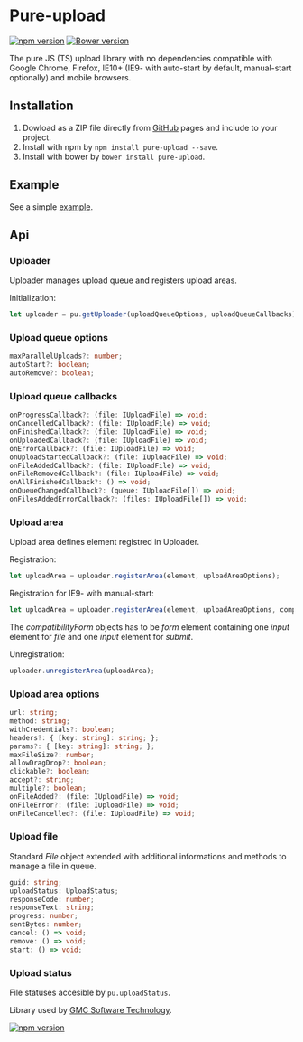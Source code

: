 # Pure-upload
[![npm version](https://badge.fury.io/js/pure-upload.svg)](http://badge.fury.io/js/pure-upload)  [![Bower version](https://badge.fury.io/bo/pure-upload.svg)](http://badge.fury.io/bo/pure-upload)

The pure JS (TS) upload library with no dependencies compatible with Google Chrome, Firefox, IE10+ (IE9- with auto-start by default, manual-start optionally) and mobile browsers.

## Installation
1. Dowload as a ZIP file directly from [GitHub](https://github.com/keeema/pure-upload/archive/master.zip) pages and include to your project.
2. Install with npm by `npm install pure-upload --save`.
3. Install with bower by `bower install pure-upload`.

## Example
See a simple [example](http://keeema.github.io/pure-upload).

## Api
### Uploader
Uploader manages upload queue and registers upload areas.

Initialization:
```typescript
let uploader = pu.getUploader(uploadQueueOptions, uploadQueueCallbacks)
```
### Upload queue options
```typescript
maxParallelUploads?: number;
autoStart?: boolean;
autoRemove?: boolean;
```
### Upload queue callbacks
```typescript
onProgressCallback?: (file: IUploadFile) => void;
onCancelledCallback?: (file: IUploadFile) => void;
onFinishedCallback?: (file: IUploadFile) => void;
onUploadedCallback?: (file: IUploadFile) => void;
onErrorCallback?: (file: IUploadFile) => void;
onUploadStartedCallback?: (file: IUploadFile) => void;
onFileAddedCallback?: (file: IUploadFile) => void;
onFileRemovedCallback?: (file: IUploadFile) => void;
onAllFinishedCallback?: () => void;
onQueueChangedCallback?: (queue: IUploadFile[]) => void;
onFilesAddedErrorCallback?: (files: IUploadFile[]) => void;
```

### Upload area
Upload area defines element registred in Uploader.

Registration:
```typescript
let uploadArea = uploader.registerArea(element, uploadAreaOptions);
```

Registration for IE9- with manual-start:
```typescript
let uploadArea = uploader.registerArea(element, uploadAreaOptions, compatibilityForm);
```
The *compatibilityForm* objects has to be *form* element containing one *input* element for *file* and one *input* element for *submit*.

Unregistration:
```typescript
uploader.unregisterArea(uploadArea);
```
### Upload area options
```typescript
url: string;
method: string;
withCredentials?: boolean;
headers?: { [key: string]: string; };
params?: { [key: string]: string; };
maxFileSize?: number;
allowDragDrop?: boolean;
clickable?: boolean;
accept?: string;
multiple?: boolean;
onFileAdded?: (file: IUploadFile) => void;
onFileError?: (file: IUploadFile) => void; 
onFileCancelled?: (file: IUploadFile) => void; 
```

### Upload file
Standard *File* object extended with additional informations and methods to manage a file in queue.
```typescript
guid: string;
uploadStatus: UploadStatus;
responseCode: number;
responseText: string;
progress: number;
sentBytes: number;
cancel: () => void;
remove: () => void;
start: () => void;
```

### Upload status
File statuses accesible by `pu.uploadStatus`.

Library used by [GMC Software Technology](http://www.gmchk.cz).

[![npm version](https://media.licdn.com/mpr/mpr/shrink_200_200/AAEAAQAAAAAAAAKkAAAAJDA3MDA4ODRmLWM2ZjQtNDYyNi04NjY2LWFhZjk3NjU3NDg4MQ.png)](http://www.gmchk.cz)
